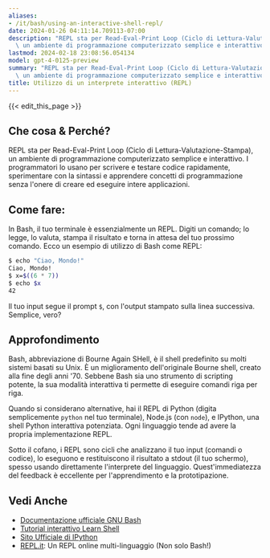 ```yaml
---
aliases:
- /it/bash/using-an-interactive-shell-repl/
date: 2024-01-26 04:11:14.709113-07:00
description: "REPL sta per Read-Eval-Print Loop (Ciclo di Lettura-Valutazione-Stampa),\
  \ un ambiente di programmazione computerizzato semplice e interattivo. I\u2026"
lastmod: 2024-02-18 23:08:56.054134
model: gpt-4-0125-preview
summary: "REPL sta per Read-Eval-Print Loop (Ciclo di Lettura-Valutazione-Stampa),\
  \ un ambiente di programmazione computerizzato semplice e interattivo. I\u2026"
title: Utilizzo di un interprete interattivo (REPL)
---
```


{{< edit_this_page >}}

## Che cosa & Perché?
REPL sta per Read-Eval-Print Loop (Ciclo di Lettura-Valutazione-Stampa), un ambiente di programmazione computerizzato semplice e interattivo. I programmatori lo usano per scrivere e testare codice rapidamente, sperimentare con la sintassi e apprendere concetti di programmazione senza l'onere di creare ed eseguire intere applicazioni.

## Come fare:
In Bash, il tuo terminale è essenzialmente un REPL. Digiti un comando; lo legge, lo valuta, stampa il risultato e torna in attesa del tuo prossimo comando. Ecco un esempio di utilizzo di Bash come REPL:

```Bash
$ echo "Ciao, Mondo!"
Ciao, Mondo!
$ x=$((6 * 7))
$ echo $x
42
```

Il tuo input segue il prompt `$`, con l'output stampato sulla linea successiva. Semplice, vero?

## Approfondimento
Bash, abbreviazione di Bourne Again SHell, è il shell predefinito su molti sistemi basati su Unix. È un miglioramento dell'originale Bourne shell, creato alla fine degli anni '70. Sebbene Bash sia uno strumento di scripting potente, la sua modalità interattiva ti permette di eseguire comandi riga per riga.

Quando si considerano alternative, hai il REPL di Python (digita semplicemente `python` nel tuo terminale), Node.js (con `node`), e IPython, una shell Python interattiva potenziata. Ogni linguaggio tende ad avere la propria implementazione REPL.

Sotto il cofano, i REPL sono cicli che analizzano il tuo input (comandi o codice), lo eseguono e restituiscono il risultato a stdout (il tuo schermo), spesso usando direttamente l'interprete del linguaggio. Quest'immediatezza del feedback è eccellente per l'apprendimento e la prototipazione.

## Vedi Anche
- [Documentazione ufficiale GNU Bash](https://gnu.org/software/bash/manual/bash.html)
- [Tutorial interattivo Learn Shell](https://www.learnshell.org/)
- [Sito Ufficiale di IPython](https://ipython.org/)
- [REPL.it](https://replit.com/): Un REPL online multi-linguaggio (Non solo Bash!)
